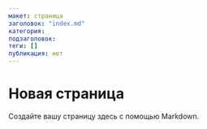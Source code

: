 ```yaml
---
макет: страница
заголовок: "index.md"
категория: 
подзаголовок: 
теги: [] 
публикация: нет
---
```


# Новая страница #

Создайте вашу страницу здесь с помощью Markdown.